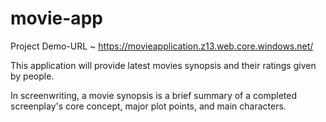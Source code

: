 # movie-app
Project Demo-URL ~ https://movieapplication.z13.web.core.windows.net/

This application will provide latest movies synopsis and their ratings given by people.

In screenwriting, a movie synopsis is a brief summary of a completed screenplay's core concept, major plot points, and main characters.
